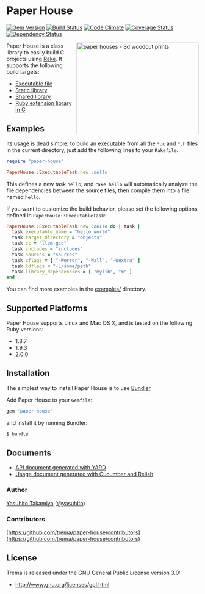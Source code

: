 Paper House
===========
[![Gem Version](https://badge.fury.io/rb/paper-house.png)](http://badge.fury.io/rb/paper-house)
[![Build Status](https://travis-ci.org/trema/paper-house.png?branch=master)](https://travis-ci.org/trema/paper-house)
[![Code Climate](https://codeclimate.com/github/trema/paper-house.png)](https://codeclimate.com/github/trema/paper-house)
[![Coverage Status](https://coveralls.io/repos/trema/paper-house/badge.png?branch=master)](https://coveralls.io/r/trema/paper-house)
[![Dependency Status](https://gemnasium.com/trema/paper-house.png)](https://gemnasium.com/trema/paper-house)

<a href="http://www.flickr.com/photos/studiobeerhorst/8221979536/" title="paper houses - 3d woodcut prints by {studiobeerhorst}-bbmarie, on Flickr"><img src="http://farm9.staticflickr.com/8202/8221979536_60404c309d_n.jpg" width="320" height="240" alt="paper houses - 3d woodcut prints" align="right"></a>

Paper House is a class library to easily build C projects using [Rake](https://github.com/jimweirich/rake). It supports the following build targets:

 * [Executable file](http://rubydoc.info/github/trema/paper-house/PaperHouse/ExecutableTask)
 * [Static library](http://rubydoc.info/github/trema/paper-house/PaperHouse/StaticLibraryTask)
 * [Shared library](http://rubydoc.info/github/trema/paper-house/PaperHouse/SharedLibraryTask)
 * [Ruby extension library in C](http://rubydoc.info/github/trema/paper-house/PaperHouse/RubyLibraryTask)


Examples
--------

Its usage is dead simple: to build an executable from all the `*.c`
and `*.h` files in the current directory, just add the following lines
to your `Rakefile`.

```ruby
require "paper-house"

PaperHouse::ExecutableTask.new :hello
```

This defines a new task `hello`, and `rake hello` will automatically
analyze the file dependencies between the source files, then compile
them into a file named `hello`.

If you want to customize the build behavior, please set the following
options defined in `PaperHouse::ExecutableTask`:

```ruby
PaperHouse::ExecutableTask.new :hello do | task |
  task.executable_name = "hello_world"
  task.target_directory = "objects"
  task.cc = "llvm-gcc"
  task.includes = "includes"
  task.sources = "sources"
  task.cflags = [ "-Werror", "-Wall", "-Wextra" ]
  task.ldflags = "-L/some/path"
  task.library_dependencies = [ "mylib", "m" ]
end
```

You can find more examples in the
[examples/](https://github.com/trema/paper-house/tree/master/examples)
directory.


Supported Platforms
-------------------

Paper House supports Linux and Mac OS X, and is tested on the following Ruby versions:

 * 1.8.7
 * 1.9.3
 * 2.0.0


Installation
------------

The simplest way to install Paper House is to use [Bundler](http://gembundler.com/).

Add Paper House to your `Gemfile`:

```ruby
gem 'paper-house'
```

and install it by running Bundler:

```bash
$ bundle
```


Documents
---------

 * [API document generated with YARD](http://rubydoc.info/github/trema/paper-house/frames/file/README.md)
 * [Usage document generated with Cucumber and Relish](https://www.relishapp.com/trema/paper-house/docs)


### Author

[Yasuhito Takamiya](https://github.com/yasuhito) ([@yasuhito](http://twitter.com/yasuhito))

### Contributors

[https://github.com/trema/paper-house/contributors](https://github.com/trema/paper-house/contributors)


License
-------

Trema is released under the GNU General Public License version 3.0:

* http://www.gnu.org/licenses/gpl.html

